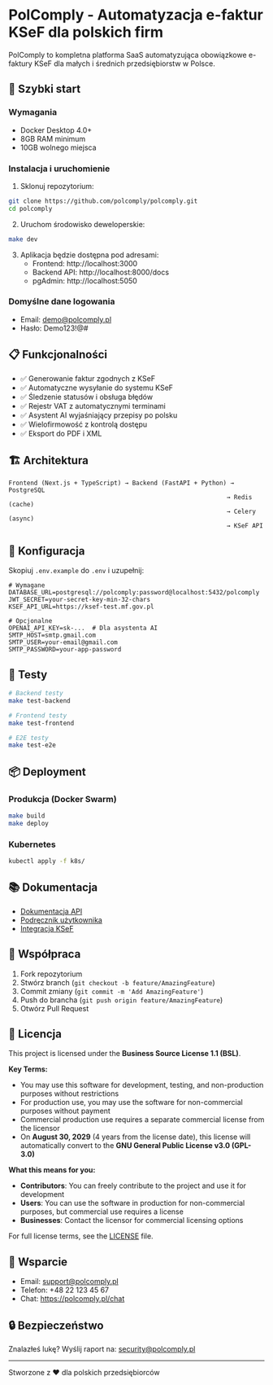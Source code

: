 # PolComply - Automatyzacja e-faktur KSeF dla polskich firm

PolComply to kompletna platforma SaaS automatyzująca obowiązkowe e-faktury KSeF dla małych i średnich przedsiębiorstw w Polsce.

## 🚀 Szybki start

### Wymagania
- Docker Desktop 4.0+
- 8GB RAM minimum
- 10GB wolnego miejsca

### Instalacja i uruchomienie

1. Sklonuj repozytorium:
```bash
git clone https://github.com/polcomply/polcomply.git
cd polcomply
```

2. Uruchom środowisko deweloperskie:
```bash
make dev
```

3. Aplikacja będzie dostępna pod adresami:
   - Frontend: http://localhost:3000
   - Backend API: http://localhost:8000/docs
   - pgAdmin: http://localhost:5050

### Domyślne dane logowania
- Email: demo@polcomply.pl
- Hasło: Demo123!@#

## 📋 Funkcjonalności

- ✅ Generowanie faktur zgodnych z KSeF
- ✅ Automatyczne wysyłanie do systemu KSeF
- ✅ Śledzenie statusów i obsługa błędów
- ✅ Rejestr VAT z automatycznymi terminami
- ✅ Asystent AI wyjaśniający przepisy po polsku
- ✅ Wielofirmowość z kontrolą dostępu
- ✅ Eksport do PDF i XML

## 🏗️ Architektura

```
Frontend (Next.js + TypeScript) → Backend (FastAPI + Python) → PostgreSQL
                                                            → Redis (cache)
                                                            → Celery (async)
                                                            → KSeF API
```

## 🔧 Konfiguracja

Skopiuj `.env.example` do `.env` i uzupełnij:

```env
# Wymagane
DATABASE_URL=postgresql://polcomply:password@localhost:5432/polcomply
JWT_SECRET=your-secret-key-min-32-chars
KSEF_API_URL=https://ksef-test.mf.gov.pl

# Opcjonalne
OPENAI_API_KEY=sk-...  # Dla asystenta AI
SMTP_HOST=smtp.gmail.com
SMTP_USER=your-email@gmail.com
SMTP_PASSWORD=your-app-password
```

## 🧪 Testy

```bash
# Backend testy
make test-backend

# Frontend testy
make test-frontend

# E2E testy
make test-e2e
```

## 📦 Deployment

### Produkcja (Docker Swarm)
```bash
make build
make deploy
```

### Kubernetes
```bash
kubectl apply -f k8s/
```

## 📚 Dokumentacja

- [Dokumentacja API](http://localhost:8000/docs)
- [Podręcznik użytkownika](docs/user-guide-pl.md)
- [Integracja KSeF](docs/ksef-integration.md)

## 🤝 Współpraca

1. Fork repozytorium
2. Stwórz branch (`git checkout -b feature/AmazingFeature`)
3. Commit zmiany (`git commit -m 'Add AmazingFeature'`)
4. Push do brancha (`git push origin feature/AmazingFeature`)
5. Otwórz Pull Request

## 📄 Licencja

This project is licensed under the **Business Source License 1.1 (BSL)**. 

**Key Terms:**
- You may use this software for development, testing, and non-production purposes without restrictions
- For production use, you may use the software for non-commercial purposes without payment
- Commercial production use requires a separate commercial license from the licensor
- On **August 30, 2029** (4 years from the license date), this license will automatically convert to the **GNU General Public License v3.0 (GPL-3.0)**

**What this means for you:**
- **Contributors**: You can freely contribute to the project and use it for development
- **Users**: You can use the software in production for non-commercial purposes, but commercial use requires a license
- **Businesses**: Contact the licensor for commercial licensing options

For full license terms, see the [LICENSE](LICENSE) file.

## 💬 Wsparcie

- Email: support@polcomply.pl
- Telefon: +48 22 123 45 67
- Chat: https://polcomply.pl/chat

## 🔒 Bezpieczeństwo

Znalazłeś lukę? Wyślij raport na: security@polcomply.pl

---

Stworzone z ❤️ dla polskich przedsiębiorców